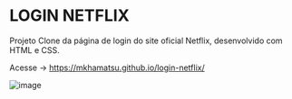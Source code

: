 # LOGIN NETFLIX
Projeto Clone da página de login do site oficial Netflix, desenvolvido com HTML e CSS.

Acesse -> https://mkhamatsu.github.io/login-netflix/

![image](https://user-images.githubusercontent.com/88387001/173663812-84023e30-d710-43dd-bf06-ffcd79b2cbcf.png)


